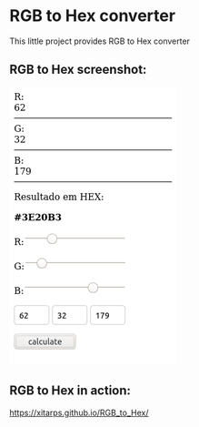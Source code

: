 # RGB to Hex converter

This little project provides RGB to Hex converter

## RGB to Hex screenshot:
![RGB_to_Hex](/img/rgb_to_hex.png)

## RGB to Hex in action:

https://xitarps.github.io/RGB_to_Hex/